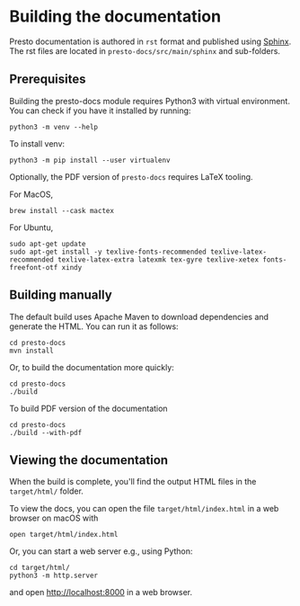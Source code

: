 # Building the documentation

Presto documentation is authored in `rst` format and published using [Sphinx](https://www.sphinx-doc.org). The rst files are located in `presto-docs/src/main/sphinx` and sub-folders.

## Prerequisites

Building the presto-docs module requires Python3 with virtual environment. You can check if you have it installed by running:
```
python3 -m venv --help
```

To install venv:
```
python3 -m pip install --user virtualenv
```

Optionally, the PDF version of `presto-docs` requires LaTeX tooling.

For MacOS,
```
brew install --cask mactex
```

For Ubuntu,
```
sudo apt-get update
sudo apt-get install -y texlive-fonts-recommended texlive-latex-recommended texlive-latex-extra latexmk tex-gyre texlive-xetex fonts-freefont-otf xindy
```


## Building manually
The default build uses Apache Maven to download dependencies and generate the HTML. You can run it as follows:
```
cd presto-docs
mvn install
```
Or, to build the documentation more quickly:
```
cd presto-docs
./build
```
To build PDF version of the documentation
```
cd presto-docs
./build --with-pdf
```

## Viewing the documentation
When the build is complete, you'll find the output HTML files in the `target/html/` folder.

To view the docs, you can open the file `target/html/index.html` in a web browser on macOS with
```
open target/html/index.html
```
Or, you can start a web server e.g., using Python:
```
cd target/html/
python3 -m http.server
```
and open [http://localhost:8000](http://localhost:8000) in a web browser.
